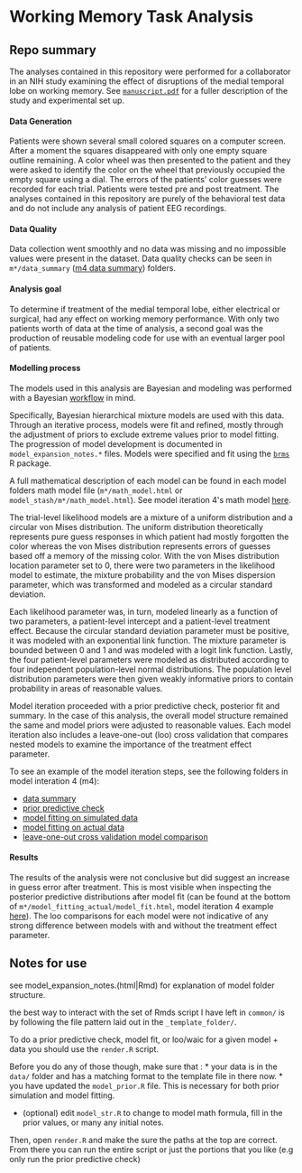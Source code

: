# Working Memory Task Analysis

## Repo summary

The analyses contained in this repository were performed for a collaborator in an NIH study examining the effect of disruptions of the medial temporal lobe on working memory. See [`manuscript.pdf`](https://czawora.github.io/color_twoCond_diff/manuscript.pdf) for a fuller description of the study and experimental set up.

#### Data Generation

Patients were shown several small colored squares on a computer screen. After a moment the squares disappeared with only one empty square outline remaining. A color wheel was then presented to the patient and they were asked to identify the color on the wheel that previously occupied the empty square using a dial. The errors of the patients' color guesses were recorded for each trial. Patients were tested pre and post treatment. The analyses contained in this repository are purely of the behavioral test data and do not include any analysis of patient EEG recordings.

#### Data Quality

Data collection went smoothly and no data was missing and no impossible values were present in the dataset. Data quality checks can be seen in `m*/data_summary` ([m4 data summary](https://czawora.github.io/color_twoCond_diff/m4_%5Bcolor_stm_STIM%5D/data_summary/data_summary.html)) folders.

#### Analysis goal

To determine if treatment of the medial temporal lobe, either electrical or surgical, had any effect on working memory performance. With only two patients worth of data at the time of analysis, a second goal was the production of reusable modeling code for use with an eventual larger pool of patients.

#### Modelling process

The models used in this analysis are Bayesian and modeling was performed with a Bayesian [workflow](https://arxiv.org/pdf/2011.01808.pdf) in mind.

Specifically, Bayesian hierarchical mixture models are used with this data. Through an iterative process, models were fit and refined, mostly through the adjustment of priors to exclude extreme values prior to model fitting. The progression of model development is documented in `model_expansion_notes.*` files. Models were specified and fit using the [`brms`](https://paul-buerkner.github.io/brms/) R package.

A full mathematical description of each model can be found in each model folders math model file (`m*/math_model.html` or `model_stash/m*/math_model.html`). See model iteration 4's math model [here](https://czawora.github.io/color_twoCond_diff/m4_%5Bcolor_stm_STIM%5D/math_model.html).

The trial-level likelihood models are a mixture of a uniform distribution and a circular von Mises distribution. The uniform distribution theoretically represents pure guess responses in which patient had mostly forgotten the color whereas the von Mises distribution represents errors of guesses based off a memory of the missing color. With the von Mises distribution location parameter set to 0, there were two parameters in the likelihood model to estimate, the mixture probability and the von Mises dispersion parameter, which was transformed and modeled as a circular standard deviation.

Each likelihood parameter was, in turn, modeled linearly as a function of two parameters, a patient-level intercept and a patient-level treatment effect. Because the circular standard deviation parameter must be positive, it was modeled with an exponential link function. The mixture parameter is bounded between 0 and 1 and was modeled with a logit link function. Lastly, the four patient-level parameters were modeled as distributed according to four independent population-level normal distributions. The population level distribution parameters were then given weakly informative priors to contain probability in areas of reasonable values.

Model iteration proceeded with a prior predictive check, posterior fit and summary. In the case of this analysis, the overall model structure remained the same and model priors were adjusted to reasonable values. Each model iteration also includes a leave-one-out (loo) cross validation that compares nested models to examine the importance of the treatment effect parameter.

To see an example of the model iteration steps, see the following folders in model interation 4 (m4):
* [data summary](https://czawora.github.io/color_twoCond_diff/m4_%5Bcolor_stm_STIM%5D/data_summary/data_summary.html)
* [prior predictive check](https://czawora.github.io/color_twoCond_diff/m4_%5Bcolor_stm_STIM%5D/prior_predictive_check/prior_predictive_check.html)
* [model fitting on simulated data](https://czawora.github.io/color_twoCond_diff/m4_%5Bcolor_stm_STIM%5D/model_fitting_sim/sim_fit.html)
* [model fitting on actual data](https://czawora.github.io/color_twoCond_diff/m4_%5Bcolor_stm_STIM%5D/model_fitting_actual/model_fitting.html)
* [leave-one-out cross validation model comparison](https://czawora.github.io/color_twoCond_diff/m4_%5Bcolor_stm_STIM%5D/loo/loo.html)

#### Results

The results of the analysis were not conclusive but did suggest an increase in guess error after treatment. This is most visible when inspecting the posterior predictive distributions after model fit (can be found at the bottom of `m*/model_fitting_actual/model_fit.html`, model iteration 4 example [here](https://czawora.github.io/color_twoCond_diff/m4_%5Bcolor_stm_STIM%5D/model_fitting_actual/model_fitting.html)). The loo comparisons for each model were not indicative of any strong difference between models with and without the treatment effect parameter.

## Notes for use

see model_expansion_notes.(html\|Rmd) for explanation of model folder structure.

the best way to interact with the set of Rmds script I have left in `common/` is by following the file pattern laid out in the `_template_folder/`.

To do a prior predictive check, model fit, or loo/waic for a given model + data you should use the `render.R` script.

Before you do any of those though, make sure that : \* your data is in the `data/` folder and has a matching format to the template file in there now. \* you have updated the `model_prior.R` file. This is necessary for both prior simulation and model fitting.

-   (optional) edit `model_str.R` to change to model math formula, fill in the prior values, or many any initial notes.

Then, open `render.R` and make the sure the paths at the top are correct. From there you can run the entire script or just the portions that you like (e.g only run the prior predictive check)
